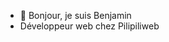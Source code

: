 - 👋 Bonjour, je suis Benjamin
-  Développeur web chez Pilipiliweb


<!---
benjaminm68/benjaminm68 is a ✨ special ✨ repository because its `README.md` (this file) appears on your GitHub profile.
You can click the Preview link to take a look at your changes.
--->
